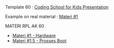 Template 60 : [Coding School for Kids Presentation](https://www.canva.com/design/DAFU-3JOHFY/jTBhC-O4_Q5GgCYSsEAvgg/view?utm_content=DAFU-3JOHFY&utm_campaign=designshare&utm_medium=link2&utm_source=sharebutton)

Example on real material : [Materi #1](https://www.canva.com/design/DAFU-yeHiOo/uZqIUd61LV9ie_vOBZGLVA/view?utm_content=DAFU-yeHiOo&utm_campaign=designshare&utm_medium=link2&utm_source=sharebutton)

MATERI RPL AK 60
- [Materi #1 - Hardware](https://www.canva.com/design/DAFU-yeHiOo/uZqIUd61LV9ie_vOBZGLVA/view?utm_content=DAFU-yeHiOo&utm_campaign=designshare&utm_medium=link2&utm_source=sharebutton)
- [Materi #1.5 - Prosses Boot](https://www.canva.com/design/DAFYUXbCIuw/d-aNCLsTwCmlQulaWRjLlA/edit)
